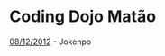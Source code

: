 Coding Dojo Matão
===

[08/12/2012](https://github.com/leocomelli/cdm/tree/master/dojo_08122012) - Jokenpo